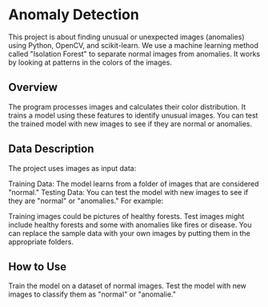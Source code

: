 # Anomaly Detection 

This project is about finding unusual or unexpected images (anomalies) using Python, OpenCV, and scikit-learn. We use a machine learning method called "Isolation Forest" to separate normal images from anomalies. It works by looking at patterns in the colors of the images.


## Overview
The program processes images and calculates their color distribution.
It trains a model using these features to identify unusual images.
You can test the trained model with new images to see if they are normal or anomalies.

## Data Description
The project uses images as input data:

Training Data: The model learns from a folder of images that are considered "normal."
Testing Data: You can test the model with new images to see if they are "normal" or "anomalies."
For example:

Training images could be pictures of healthy forests.
Test images might include healthy forests and some with anomalies like fires or disease.
You can replace the sample data with your own images by putting them in the appropriate folders.

## How to Use
Train the model on a dataset of normal images.
Test the model with new images to classify them as "normal" or "anomalie."


